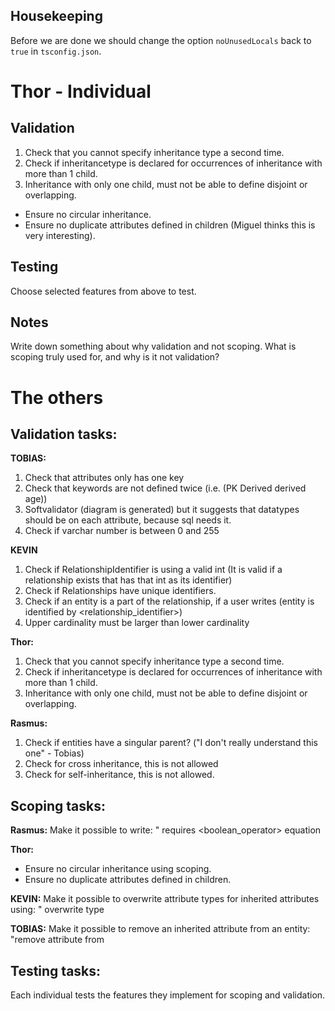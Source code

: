 ## Housekeeping
Before we are done we should change the option `noUnusedLocals` back to `true` in `tsconfig.json`.


# Thor - Individual
## Validation
1. Check that you cannot specify inheritance type a second time.
2. Check if inheritancetype is declared for occurrences of inheritance with more than 1 child.
3. Inheritance with only one child, must not be able to define disjoint or overlapping.
- Ensure no circular inheritance.
- Ensure no duplicate attributes defined in children (Miguel thinks this is very interesting).


## Testing
Choose selected features from above to test.

## Notes
Write down something about why validation and not scoping.
What is scoping truly used for, and why is it not validation?

# The others
## Validation tasks:     
**TOBIAS:**
1. Check that attributes only has one key
2. Check that keywords are not defined twice (i.e. (PK Derived derived age))
3. Softvalidator (diagram is generated) but it suggests that datatypes should be on each attribute, because sql needs it.   
4. Check if varchar number is between 0 and 255 

**KEVIN**       
1. Check if RelationshipIdentifier is using a valid int (It is valid if a relationship exists that has that int as its identifier)
2. Check if Relationships have unique identifiers.
3. Check if an entity is a part of the relationship, if a user writes (entity is identified by <relationship_identifier>)
4. Upper cardinality must be larger than lower cardinality

**Thor:**       
1. Check that you cannot specify inheritance type a second time.      
2. Check if inheritancetype is declared for occurrences of inheritance with more than 1 child. 
3. Inheritance with only one child, must not be able to define disjoint or overlapping.

**Rasmus:**       
1. Check if entities have a singular parent? ("I don't really understand this one" - Tobias)
2. Check for cross inheritance, this is not allowed
3. Check for self-inheritance, this is not allowed.


## Scoping tasks:       
**Rasmus:** Make it possible to write: "<entity> requires <attribute> <boolean_operator> equation

**Thor:** 
- Ensure no circular inheritance using scoping.
- Ensure no duplicate attributes defined in children.

**KEVIN:** Make it possible to overwrite attribute types for inherited attributes using: "<entity> overwrite type <attribute> <type>

**TOBIAS:** Make it possible to remove an inherited attribute from an entity: "remove attribute <attribute> from <entity>


## Testing tasks:
Each individual tests the features they implement for scoping and validation.


